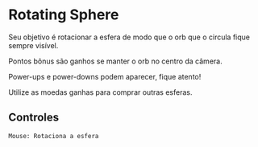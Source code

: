 # Rotating Sphere

<p>Seu objetivo é rotacionar a esfera de modo que o orb que o circula fique sempre visível.</p>

<p>Pontos bônus são ganhos se manter o orb no centro da câmera.</p>

<p>Power-ups e power-downs podem aparecer, fique atento!</p>

<p>Utilize as moedas ganhas para comprar outras esferas.</p>

## Controles
```
Mouse: Rotaciona a esfera
```